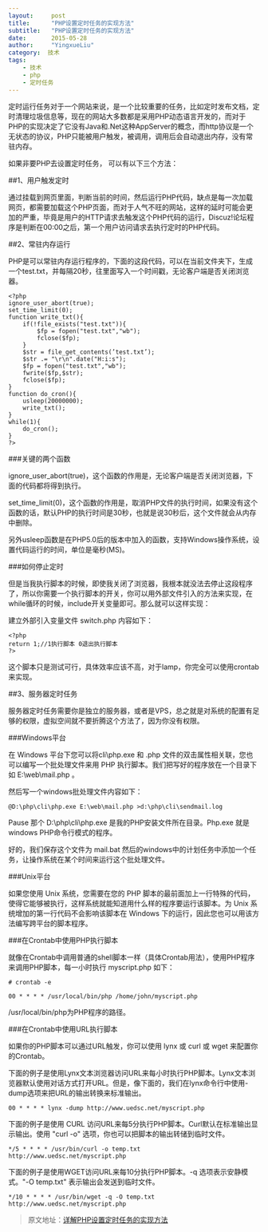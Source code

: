 ```yaml
---
layout:     post
title:      "PHP设置定时任务的实现方法"
subtitle:   "PHP设置定时任务的实现方法"
date:       2015-05-28
author:     "YingxueLiu"
category:  技术
tags:
    - 技术
    - php
    - 定时任务
---
```


定时运行任务对于一个网站来说，是一个比较重要的任务，比如定时发布文档，定时清理垃圾信息等，现在的网站大多数都是采用PHP动态语言开发的，而对于PHP的实现决定了它没有Java和.Net这种AppServer的概念，而http协议是一个无状态的协议，PHP只能被用户触发，被调用，调用后会自动退出内存，没有常驻内存。
<!-- more -->
如果非要PHP去设置定时任务， 可以有以下三个方法：

##1、用户触发定时

通过挂载到网页里面，判断当前的时间，然后运行PHP代码，缺点是每一次加载网页，都需要加载这个PHP页面，而对于人气不旺的网站，这样的延时可能会更加的严重，毕竟是用户的HTTP请求去触发这个PHP代码的运行，Discuz!论坛程序是判断在00:00之后，第一个用户访问请求去执行定时的PHP代码。

##2、常驻内存运行

PHP是可以常驻内存运行程序的，下面的这段代码，可以在当前文件夹下，生成一个test.txt，并每隔20秒，往里面写入一个时间戳，无论客户端是否关闭浏览器。

    <?php
    ignore_user_abort(true);
    set_time_limit(0);
    function write_txt(){
        if(!file_exists("test.txt")){
            $fp = fopen("test.txt","wb");
            fclose($fp);
        }
        $str = file_get_contents(’test.txt’);
        $str .= "\r\n".date("H:i:s");
        $fp = fopen("test.txt","wb");
        fwrite($fp,$str);
        fclose($fp);
    }
    function do_cron(){
        usleep(20000000);
        write_txt();
    }
    while(1){
        do_cron();
    }
    ?>

###关键的两个函数

ignore_user_abort(true)，这个函数的作用是，无论客户端是否关闭浏览器，下面的代码都将得到执行。

set_time_limit(0)，这个函数的作用是，取消PHP文件的执行时间，如果没有这个函数的话，默认PHP的执行时间是30秒，也就是说30秒后，这个文件就会从内存中删除。

另外usleep函数是在PHP5.0后的版本中加入的函数，支持Windows操作系统，设置代码运行的时间，单位是毫秒(MS)。

###如何停止定时

但是当我执行脚本的时候，即使我关闭了浏览器，我根本就没法去停止这段程序了，所以你需要一个执行脚本的开关，你可以用外部文件引入的方法来实现，在while循环的时候，include开关变量即可。那么就可以这样实现：

建立外部引入变量文件 switch.php 内容如下：

    <?php
    return 1;//1执行脚本 0退出执行脚本
    ?>

这个脚本只是测试可行，具体效率应该不高，对于lamp，你完全可以使用crontab 来实现。

##3、服务器定时任务

服务器定时任务需要你是独立的服务器，或者是VPS，总之就是对系统的配置有足够的权限，虚拟空间就不要折腾这个方法了，因为你没有权限。

###Windows平台

在 Windows 平台下您可以将cli\php.exe 和 .php 文件的双击属性相关联，您也可以编写一个批处理文件来用 PHP 执行脚本。我们把写好的程序放在一个目录下如 E:\web\mail.php 。

然后写一个windows批处理文件内容如下：

    @D:\php\cli\php.exe E:\web\mail.php >d:\php\cli\sendmail.log

Pause
那个 D:\php\cli\php.exe 是我的PHP安装文件所在目录。Php.exe 就是windows PHP命令行模式的程序。

好的，我们保存这个文件为 mail.bat 然后的windows中的计划任务中添加一个任务，让操作系统在某个时间来运行这个批处理文件。

###Unix平台

如果您使用 Unix 系统，您需要在您的 PHP 脚本的最前面加上一行特殊的代码，使得它能够被执行，这样系统就能知道用什么样的程序要运行该脚本。为 Unix 系统增加的第一行代码不会影响该脚本在 Windows 下的运行，因此您也可以用该方法编写跨平台的脚本程序。

###在Crontab中使用PHP执行脚本

就像在Crontab中调用普通的shell脚本一样（具体Crontab用法），使用PHP程序来调用PHP脚本，每一小时执行 myscript.php 如下：

    # crontab -e

    00 * * * * /usr/local/bin/php /home/john/myscript.php

/usr/local/bin/php为PHP程序的路径。

###在Crontab中使用URL执行脚本

如果你的PHP脚本可以通过URL触发，你可以使用 lynx 或 curl 或 wget 来配置你的Crontab。

下面的例子是使用Lynx文本浏览器访问URL来每小时执行PHP脚本。Lynx文本浏览器默认使用对话方式打开URL。但是，像下面的，我们在lynx命令行中使用-dump选项来把URL的输出转换来标准输出。

    00 * * * * lynx -dump http://www.uedsc.net/myscript.php

下面的例子是使用 CURL 访问URL来每5分执行PHP脚本。Curl默认在标准输出显示输出。使用 "curl -o" 选项，你也可以把脚本的输出转储到临时文件。

    */5 * * * * /usr/bin/curl -o temp.txt http://www.uedsc.net/myscript.php

下面的例子是使用WGET访问URL来每10分执行PHP脚本。-q 选项表示安静模式。"-O temp.txt" 表示输出会发送到临时文件。

    */10 * * * * /usr/bin/wget -q -O temp.txt http://www.uedsc.net/myscript.php


> 原文地址：[详解PHP设置定时任务的实现方法](http://www.uedsc.com/php-timing-task.html)